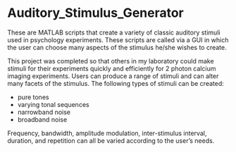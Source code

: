 # Auditory_Stimulus_Generator
These are MATLAB scripts that create a variety of classic auditory stimuli used in psychology experiments. These scripts are called via a GUI in which the user can choose many aspects of the stimulus he/she wishes to create.

This project was completed so that others in my laboratory could make stimuli for their experiments quickly and efficiently for 2 photon calcium imaging experiments. Users can produce a range of stimuli and can alter many facets of the stimulus. The following types of stimuli can be created:
- pure tones
- varying tonal sequences
- narrowband noise
- broadband noise

Frequency, bandwidth, amplitude modulation, inter-stimulus interval, duration, and repetition can all be varied according to the user’s needs.

